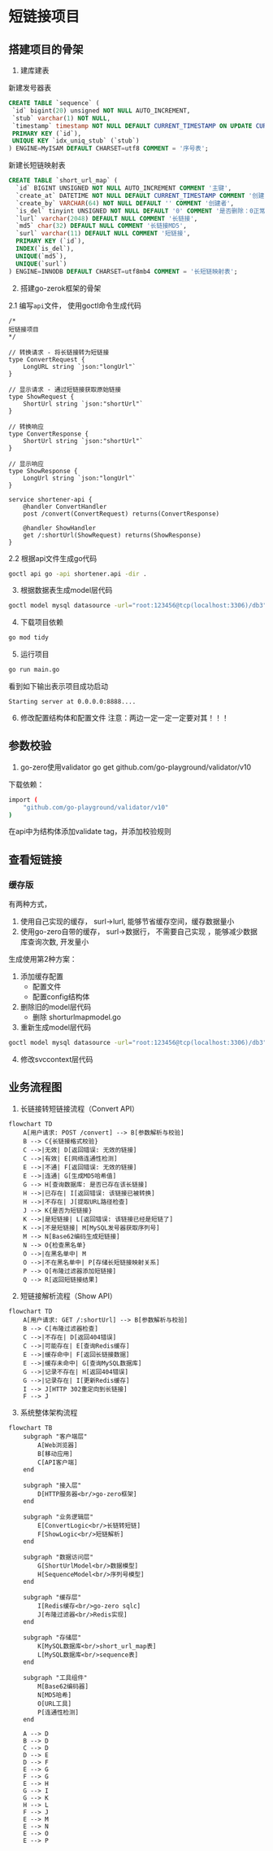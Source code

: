 # 短链接项目

## 搭建项目的骨架

1. 建库建表

新建发号器表
```sql
CREATE TABLE `sequence` (
 `id` bigint(20) unsigned NOT NULL AUTO_INCREMENT,
 `stub` varchar(1) NOT NULL,
 `timestamp` timestamp NOT NULL DEFAULT CURRENT_TIMESTAMP ON UPDATE CURRENT_TIMESTAMP,
 PRIMARY KEY (`id`),
 UNIQUE KEY `idx_uniq_stub` (`stub`)
) ENGINE=MyISAM DEFAULT CHARSET=utf8 COMMENT = '序号表';
```

新建长短链映射表
```sql
CREATE TABLE `short_url_map` (
  `id` BIGINT UNSIGNED NOT NULL AUTO_INCREMENT COMMENT '主键',
  `create_at` DATETIME NOT NULL DEFAULT CURRENT_TIMESTAMP COMMENT '创建时间',
  `create_by` VARCHAR(64) NOT NULL DEFAULT '' COMMENT '创建者',
  `is_del` tinyint UNSIGNED NOT NULL DEFAULT '0' COMMENT '是否删除：0正常1删除',
  `lurl` varchar(2048) DEFAULT NULL COMMENT '长链接',
  `md5` char(32) DEFAULT NULL COMMENT '长链接MD5',
  `surl` varchar(11) DEFAULT NULL COMMENT '短链接',
  PRIMARY KEY (`id`),
  INDEX(`is_del`),
  UNIQUE(`md5`),
  UNIQUE(`surl`)
) ENGINE=INNODB DEFAULT CHARSET=utf8mb4 COMMENT = '长短链映射表';
```

2. 搭建go-zerok框架的骨架

2.1 编写`api`文件， 使用goctl命令生成代码

```
/*
短链接项目
*/ 

// 转换请求 - 将长链接转为短链接
type ConvertRequest {
    LongURL string `json:"longUrl"`
}

// 显示请求 - 通过短链接获取原始链接
type ShowRequest {
    ShortUrl string `json:"shortUrl"`
}

// 转换响应
type ConvertResponse {
    ShortUrl string `json:"shortUrl"`
}

// 显示响应
type ShowResponse {
    LongUrl string `json:"longUrl"`
}

service shortener-api {
    @handler ConvertHandler
    post /convert(ConvertRequest) returns(ConvertResponse)

    @handler ShowHandler
    get /:shortUrl(ShowRequest) returns(ShowResponse)
}

```

2.2 根据api文件生成go代码

```bash
goctl api go -api shortener.api -dir .
```

3. 根据数据表生成model层代码
```bash
goctl model mysql datasource -url="root:123456@tcp(localhost:3306)/db3" -table="*" -dir="./model" 
```

4. 下载项目依赖
```bash
go mod tidy
```

5. 运行项目
```bash
go run main.go
```
看到如下输出表示项目成功启动
```
Starting server at 0.0.0.0:8888....
```

6. 修改配置结构体和配置文件
注意：两边一定一定一定要对其！！！


## 参数校验

1. go-zero使用validator
go get github.com/go-playground/validator/v10

下载依赖：
```bash
import (
	"github.com/go-playground/validator/v10"
)
```


在api中为结构体添加validate tag，并添加校验规则


## 查看短链接

### 缓存版

有两种方式，
1. 使用自己实现的缓存， surl->lurl, 能够节省缓存空间，缓存数据量小
2. 使用go-zero自带的缓存， surl->数据行， 不需要自己实现 ，能够减少数据库查询次数, 开发量小

生成使用第2种方案：
1. 添加缓存配置
    -  配置文件
    -  配置config结构体
2. 删除旧的model层代码
    - 删除 shorturlmapmodel.go
3. 重新生成model层代码
```bash
goctl model mysql datasource -url="root:123456@tcp(localhost:3306)/db3" -table="*" -dir="./model" -cache
```
4. 修改svccontext层代码
   


## 业务流程图


1. 长链接转短链接流程（Convert API）
```mermaid
flowchart TD
    A[用户请求: POST /convert] --> B[参数解析与校验]
    B --> C{长链接格式校验}
    C -->|无效| D[返回错误: 无效的链接]
    C -->|有效| E[网络连通性检测]
    E -->|不通| F[返回错误: 无效的链接]
    E -->|连通| G[生成MD5哈希值]
    G --> H[查询数据库: 是否已存在该长链接]
    H -->|已存在| I[返回错误: 该链接已被转换]
    H -->|不存在| J[提取URL路径检查]
    J --> K{是否为短链接}
    K -->|是短链接| L[返回错误: 该链接已经是短链了]
    K -->|不是短链接| M[MySQL发号器获取序列号]
    M --> N[Base62编码生成短链接]
    N --> O{检查黑名单}
    O -->|在黑名单中| M
    O -->|不在黑名单中| P[存储长短链接映射关系]
    P --> Q[布隆过滤器添加短链接]
    Q --> R[返回短链接结果]
```

2. 短链接解析流程（Show API）
```mermaid
flowchart TD
    A[用户请求: GET /:shortUrl] --> B[参数解析与校验]
    B --> C[布隆过滤器检查]
    C -->|不存在| D[返回404错误]
    C -->|可能存在| E[查询Redis缓存]
    E -->|缓存命中| F[返回长链接数据]
    E -->|缓存未命中| G[查询MySQL数据库]
    G -->|记录不存在| H[返回404错误]
    G -->|记录存在| I[更新Redis缓存]
    I --> J[HTTP 302重定向到长链接]
    F --> J
```

3. 系统整体架构流程
```mermaid
flowchart TB
    subgraph "客户端层"
        A[Web浏览器]
        B[移动应用]
        C[API客户端]
    end
    
    subgraph "接入层"
        D[HTTP服务器<br/>go-zero框架]
    end
    
    subgraph "业务逻辑层"
        E[ConvertLogic<br/>长链转短链]
        F[ShowLogic<br/>短链解析]
    end
    
    subgraph "数据访问层"
        G[ShortUrlModel<br/>数据模型]
        H[SequenceModel<br/>序列号模型]
    end
    
    subgraph "缓存层"
        I[Redis缓存<br/>go-zero sqlc]
        J[布隆过滤器<br/>Redis实现]
    end
    
    subgraph "存储层"
        K[MySQL数据库<br/>short_url_map表]
        L[MySQL数据库<br/>sequence表]
    end
    
    subgraph "工具组件"
        M[Base62编码器]
        N[MD5哈希]
        O[URL工具]
        P[连通性检测]
    end
    
    A --> D
    B --> D
    C --> D
    D --> E
    D --> F
    E --> G
    F --> G
    E --> H
    G --> I
    G --> K
    H --> L
    F --> J
    E --> M
    E --> N
    E --> O
    E --> P
```